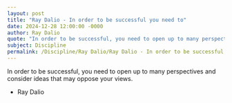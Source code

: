 ```yaml
---
layout: post
title: "Ray Dalio - In order to be successful you need to"
date: 2024-12-28 12:00:00 -0000
author: Ray Dalio
quote: "In order to be successful, you need to open up to many perspectives and consider ideas that may oppose your views."
subject: Discipline
permalink: /Discipline/Ray Dalio/Ray Dalio - In order to be successful you need to
---
```


In order to be successful, you need to open up to many perspectives and consider ideas that may oppose your views.

- Ray Dalio
